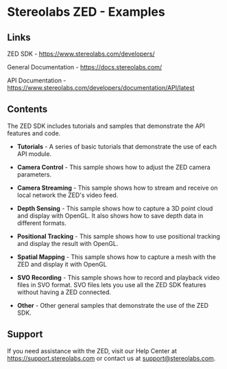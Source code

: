 # Stereolabs ZED - Examples

Links
--------
ZED SDK - https://www.stereolabs.com/developers/

General Documentation - https://docs.stereolabs.com/

API Documentation - https://www.stereolabs.com/developers/documentation/API/latest

Contents
--------
The ZED SDK includes tutorials and samples that demonstrate the API features and code.

* **Tutorials** - A series of basic tutorials that demonstrate the use of each API module.

* **Camera Control** - This sample shows how to adjust the ZED camera parameters.

* **Camera Streaming** - This sample shows how to stream and receive on local network the ZED's video feed.

* **Depth Sensing** - This sample shows how to capture a 3D point cloud and display with OpenGL. It also shows how to save depth data in different formats.

* **Positional Tracking** - This sample shows how to use positional tracking and display the result with OpenGL.

* **Spatial Mapping** - This sample shows how to capture a mesh with the ZED and display it with OpenGL

* **SVO Recording** - This sample shows how to record and playback video files in SVO format. SVO files lets you use all the ZED SDK features without having a ZED connected.

* **Other** - Other general samples that demonstrate the use of the ZED SDK.


Support
-------
If you need assistance with the ZED, visit our Help Center at https://support.stereolabs.com or contact us at support@stereolabs.com.
